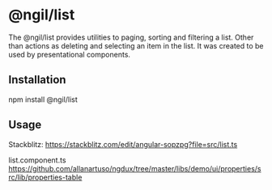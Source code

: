 # @ngil/list

The @ngil/list provides utilities to paging, sorting and filtering a list. Other than actions as deleting and selecting an item in the list.
It was created to be used by presentational components.

## Installation

npm install @ngil/list

## Usage

Stackblitz: https://stackblitz.com/edit/angular-sopzpg?file=src/list.ts

list.component.ts
https://github.com/allanartuso/ngdux/tree/master/libs/demo/ui/properties/src/lib/properties-table
